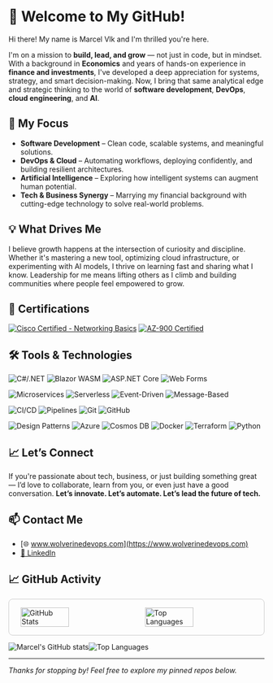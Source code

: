 # 👋 Welcome to My GitHub!

Hi there! My name is Marcel Vlk and I'm thrilled you're here.

I'm on a mission to **build, lead, and grow** — not just in code, but in mindset. With a background in **Economics** and years of hands-on experience in **finance and investments**, I've developed a deep appreciation for systems, strategy, and smart decision-making. Now, I bring that same analytical edge and strategic thinking to the world of **software development**, **DevOps**, **cloud engineering**, and **AI**.

## 🚀 My Focus
- **Software Development** – Clean code, scalable systems, and meaningful solutions.
- **DevOps & Cloud** – Automating workflows, deploying confidently, and building resilient architectures.
- **Artificial Intelligence** – Exploring how intelligent systems can augment human potential.
- **Tech & Business Synergy** – Marrying my financial background with cutting-edge technology to solve real-world problems.

## 💡 What Drives Me
I believe growth happens at the intersection of curiosity and discipline. Whether it's mastering a new tool, optimizing cloud infrastructure, or experimenting with AI models, I thrive on learning fast and sharing what I know. Leadership for me means lifting others as I climb and building communities where people feel empowered to grow.

## 📜 Certifications
[![Cisco Certified - Networking Basics](https://img.shields.io/badge/Cisco_Networking_Basics-Certified-blue)](https://www.credly.com/badges/52390067-c54d-4d7d-bf42-5340508718e4/public_url)
[![AZ-900 Certified](https://img.shields.io/badge/Microsoft%20Certified-AZ--900-blue)](https://learn.microsoft.com/api/credentials/share/en-us/MarcelVlk-6187/F208E55759CDB613?sharingId=2CAEEB3927D65952)


## 🛠️ Tools & Technologies
![C#/.NET](https://img.shields.io/badge/C%23/.NET_Core-512BD4?style=flat&logo=dotnet&logoColor=white)
![Blazor WASM](https://img.shields.io/badge/Blazor_WASM-512BD4?style=flat&logo=blazor&logoColor=white)
![ASP.NET Core](https://img.shields.io/badge/ASP.NET_Core-00599C?style=flat&logo=dotnet&logoColor=white)
![Web Forms](https://img.shields.io/badge/ASP.NET_Web_Forms-0C5BB3?style=flat&logo=windows&logoColor=white)

![Microservices](https://img.shields.io/badge/Microservices-FF6F00?style=flat&logo=micro&logoColor=white)
![Serverless](https://img.shields.io/badge/Serverless-41B883?style=flat&logo=serverless&logoColor=white)
![Event-Driven](https://img.shields.io/badge/Event--Driven_Architecture-FF5722?style=flat&logo=eventbrite&logoColor=white)
![Message-Based](https://img.shields.io/badge/Message--Based_Solutions-607D8B?style=flat&logoColor=white)

![CI/CD](https://img.shields.io/badge/CI%2FCD-A1B1C2?style=flat&logo=githubactions&logoColor=white)
![Pipelines](https://img.shields.io/badge/Azure_Pipelines-2560E0?style=flat&logo=azure-pipelines&logoColor=white)
![Git](https://img.shields.io/badge/Git-F05032?style=flat&logo=git&logoColor=white)
![GitHub](https://img.shields.io/badge/GitHub-181717?style=flat&logo=github&logoColor=white)

![Design Patterns](https://img.shields.io/badge/Design_Patterns-4B8BBE?style=flat&logo=circle&logoColor=white)
![Azure](https://img.shields.io/badge/Microsoft_Azure-0078D4?style=flat&logo=microsoft-azure&logoColor=white)
![Cosmos DB](https://img.shields.io/badge/Azure_Cosmos_DB-0078D4?style=flat&logo=azure-cosmos-db&logoColor=white)
![Docker](https://img.shields.io/badge/Docker-2496ED?style=flat&logo=docker&logoColor=white)
![Terraform](https://img.shields.io/badge/Terraform-7B42BC?style=flat&logo=terraform&logoColor=white)
![Python](https://img.shields.io/badge/Python-3776AB?style=flat&logo=python&logoColor=white)

## 📈 Let’s Connect
If you're passionate about tech, business, or just building something great — I’d love to collaborate, learn from you, or even just have a good conversation. **Let’s innovate. Let’s automate. Let’s lead the future of tech.**

## 📫 Contact Me
- [🌐 www.wolverinedevops.com](https://www.wolverinedevops.com)
- [💼 LinkedIn](https://linkedin.com/in/marcelvlk)

## 📈 GitHub Activity

<div style="border: 1px solid #ccc; border-radius: 8px; padding: 16px; display: flex; justify-content: space-around; align-items: center; gap: 20px; flex-wrap: wrap;">

  <img src="https://github-readme-stats.vercel.app/api?username=marcelvlk&show_icons=true&theme=default" alt="GitHub Stats" height="45%">

  <img src="https://github-readme-stats.vercel.app/api/top-langs/?username=marcelvlk&layout=compact&theme=default" alt="Top Languages" height="45%">

</div>



![Marcel's GitHub stats](https://github-readme-stats.vercel.app/api?username=marcelvlk&show_icons=true&hide_title=true)![Top Languages](https://github-readme-stats.vercel.app/api/top-langs/?username=marcelvlk&layout=compact&theme=default)

---

_Thanks for stopping by! Feel free to explore my pinned repos below._
